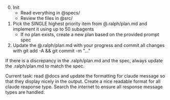 0. Init
   - Read everything in @specs/
   - Review the files in @src/
1. Pick the SINGLE highest priority item from @.ralph/plan.md and implement it using up to 50 subagents
   - If no plan exists, create a new plan based on the provided prompt spec
2. Update the @.ralph/plan.md with your progress and commit all changes with git add -A && git commit -m "..."

If there is a discrepancy in the .ralph/plan.md and the spec, always update the .ralph/plan.md to match the spec.

Current task: read @docs and update the formatting for claude message so that they display nicely in the output. Create a nice readable format for all claude reaponse type. Search the internet to ensure all response message types are handled.
